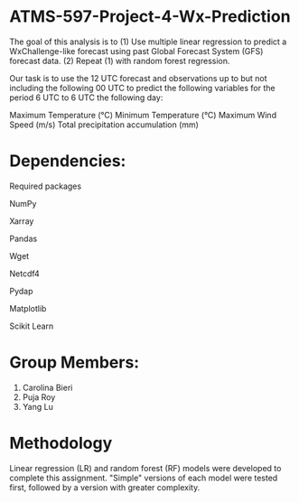 # ATMS-597-Project-4-Wx-Prediction


The goal of this analysis is to (1) Use multiple linear regression to predict a WxChallenge-like forecast using past Global Forecast System (GFS) forecast data. (2) Repeat (1) with random forest regression.

Our task is to use the 12 UTC forecast and observations up to but not including the following 00 UTC to predict the following variables for the period 6 UTC to 6 UTC the following day:

Maximum Temperature (°C)
Minimum Temperature (°C)
Maximum Wind Speed (m/s)
Total precipitation accumulation (mm)


# Dependencies:
Required packages

NumPy

Xarray

Pandas

Wget

Netcdf4

Pydap

Matplotlib

Scikit Learn


# Group Members:
 
1. Carolina Bieri
2. Puja Roy
3. Yang Lu

# Methodology

Linear regression (LR) and random forest (RF) models were developed to complete this assignment. "Simple" versions of each model were tested first, followed by a version with greater complexity. 

